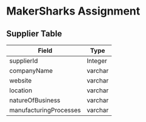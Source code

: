 # MakerSharks Assignment
 
## Supplier Table

| Field                   | Type    |
|-------------------------|---------|
| supplierId              | Integer |
| companyName             | varchar |
| website                 | varchar |
| location                | varchar |
| natureOfBusiness        | varchar |
| manufacturingProcesses  | varchar |

                                  
